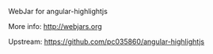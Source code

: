 WebJar for angular-highlightjs

More info: http://webjars.org

Upstream: https://github.com/pc035860/angular-highlightjs
